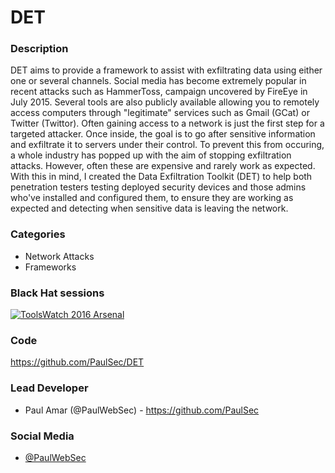 # DET

### Description
DET aims to provide a framework to assist with exfiltrating data using either one or several channels. Social media has become extremely popular in recent attacks such as HammerToss, campaign uncovered by FireEye in July 2015. Several tools are also publicly available allowing you to remotely access computers through "legitimate" services such as Gmail (GCat) or Twitter (Twittor). Often gaining access to a network is just the first step for a targeted attacker. Once inside, the goal is to go after sensitive information and exfiltrate it to servers under their control. To prevent this from occuring, a whole industry has popped up with the aim of stopping exfiltration attacks. However, often these are expensive and rarely work as expected. With this in mind, I created the Data Exfiltration Toolkit (DET) to help both penetration testers testing deployed security devices and those admins who've installed and configured them, to ensure they are working as expected and detecting when sensitive data is leaving the network.


### Categories
* Network Attacks
* Frameworks

### Black Hat sessions
[![ToolsWatch 2016 Arsenal](https://rawgit.com/toolswatch/badges/master/arsenal/usa/2016.svg)](https://www.blackhat.com/us-16/arsenal.html#det)

### Code
https://github.com/PaulSec/DET

### Lead Developer
* Paul Amar (@PaulWebSec) - https://github.com/PaulSec

### Social Media
* [@PaulWebSec](https://twitter.com/PaulWebSec)
